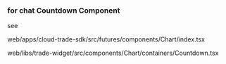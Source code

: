 ### for chat Countdown Component

see

web/apps/cloud-trade-sdk/src/futures/components/Chart/index.tsx

web/libs/trade-widget/src/components/Chart/containers/Countdown.tsx
